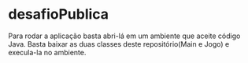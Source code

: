 # desafioPublica

Para rodar a aplicação basta abri-lá em um ambiente que aceite código Java. 
Basta baixar as duas classes deste repositório(Main e Jogo) e execula-la no ambiente. 

